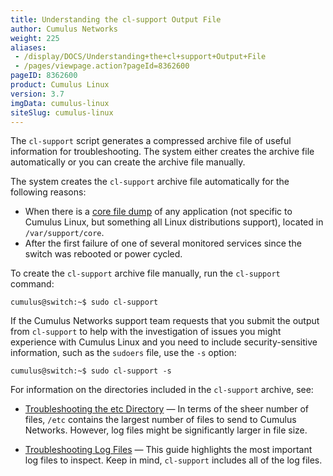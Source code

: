 ```yaml
---
title: Understanding the cl-support Output File
author: Cumulus Networks
weight: 225
aliases:
 - /display/DOCS/Understanding+the+cl+support+Output+File
 - /pages/viewpage.action?pageId=8362600
pageID: 8362600
product: Cumulus Linux
version: 3.7
imgData: cumulus-linux
siteSlug: cumulus-linux
---
```

The `cl-support` script generates a compressed archive file of useful
information for troubleshooting. The system either creates the archive
file automatically or you can create the archive file manually.

The system creates the `cl-support` archive file automatically for the
following reasons:

  - When there is a [core file dump](http://linux.die.net/man/5/core) of
    any application (not specific to Cumulus Linux, but something all
    Linux distributions support), located in `/var/support/core`.
  - After the first failure of one of several monitored services since
    the switch was rebooted or power cycled.

To create the `cl-support` archive file manually, run the `cl-support`
command:

    cumulus@switch:~$ sudo cl-support

If the Cumulus Networks support team requests that you submit the output
from `cl-support` to help with the investigation of issues you might
experience with Cumulus Linux and you need to include security-sensitive
information, such as the `sudoers` file, use the `-s` option:

    cumulus@switch:~$ sudo cl-support -s

For information on the directories included in the `cl-support` archive,
see:

  - [Troubleshooting the etc Directory](../Understanding-the-cl-support-Output-File/Troubleshooting-the-etc-Directory)
    — In terms of the sheer number of files, `/etc` contains the largest
    number of files to send to Cumulus Networks. However, log files
    might be significantly larger in file size.

  - [Troubleshooting Log Files](../Understanding-the-cl-support-Output-File/Troubleshooting-Log-Files)
    — This guide highlights the most important log files to inspect.
    Keep in mind, `cl-support` includes all of the log files.

